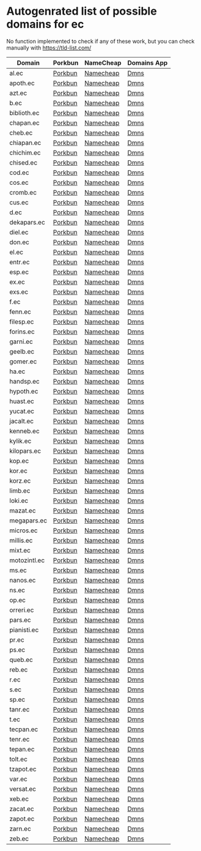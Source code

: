 # Autogenrated list of possible domains for ec

No function implemented to check if any of these work, but you can check manually with https://tld-list.com/

| Domain | Porkbun | NameCheap | Domains App |
|---|---|---|---|
| al.ec | [Porkbun](https://porkbun.com/checkout/search?prb=e814663da1&tlds=&idnLanguage=&search=search&q=al.ec) | [Namecheap](https://www.namecheap.com/domains/registration/results/?domain=al.ec) | [Dmns](https://dmns.app/domains?q=al.ec) |
| apoth.ec | [Porkbun](https://porkbun.com/checkout/search?prb=e814663da1&tlds=&idnLanguage=&search=search&q=apoth.ec) | [Namecheap](https://www.namecheap.com/domains/registration/results/?domain=apoth.ec) | [Dmns](https://dmns.app/domains?q=apoth.ec) |
| azt.ec | [Porkbun](https://porkbun.com/checkout/search?prb=e814663da1&tlds=&idnLanguage=&search=search&q=azt.ec) | [Namecheap](https://www.namecheap.com/domains/registration/results/?domain=azt.ec) | [Dmns](https://dmns.app/domains?q=azt.ec) |
| b.ec | [Porkbun](https://porkbun.com/checkout/search?prb=e814663da1&tlds=&idnLanguage=&search=search&q=b.ec) | [Namecheap](https://www.namecheap.com/domains/registration/results/?domain=b.ec) | [Dmns](https://dmns.app/domains?q=b.ec) |
| biblioth.ec | [Porkbun](https://porkbun.com/checkout/search?prb=e814663da1&tlds=&idnLanguage=&search=search&q=biblioth.ec) | [Namecheap](https://www.namecheap.com/domains/registration/results/?domain=biblioth.ec) | [Dmns](https://dmns.app/domains?q=biblioth.ec) |
| chapan.ec | [Porkbun](https://porkbun.com/checkout/search?prb=e814663da1&tlds=&idnLanguage=&search=search&q=chapan.ec) | [Namecheap](https://www.namecheap.com/domains/registration/results/?domain=chapan.ec) | [Dmns](https://dmns.app/domains?q=chapan.ec) |
| cheb.ec | [Porkbun](https://porkbun.com/checkout/search?prb=e814663da1&tlds=&idnLanguage=&search=search&q=cheb.ec) | [Namecheap](https://www.namecheap.com/domains/registration/results/?domain=cheb.ec) | [Dmns](https://dmns.app/domains?q=cheb.ec) |
| chiapan.ec | [Porkbun](https://porkbun.com/checkout/search?prb=e814663da1&tlds=&idnLanguage=&search=search&q=chiapan.ec) | [Namecheap](https://www.namecheap.com/domains/registration/results/?domain=chiapan.ec) | [Dmns](https://dmns.app/domains?q=chiapan.ec) |
| chichim.ec | [Porkbun](https://porkbun.com/checkout/search?prb=e814663da1&tlds=&idnLanguage=&search=search&q=chichim.ec) | [Namecheap](https://www.namecheap.com/domains/registration/results/?domain=chichim.ec) | [Dmns](https://dmns.app/domains?q=chichim.ec) |
| chised.ec | [Porkbun](https://porkbun.com/checkout/search?prb=e814663da1&tlds=&idnLanguage=&search=search&q=chised.ec) | [Namecheap](https://www.namecheap.com/domains/registration/results/?domain=chised.ec) | [Dmns](https://dmns.app/domains?q=chised.ec) |
| cod.ec | [Porkbun](https://porkbun.com/checkout/search?prb=e814663da1&tlds=&idnLanguage=&search=search&q=cod.ec) | [Namecheap](https://www.namecheap.com/domains/registration/results/?domain=cod.ec) | [Dmns](https://dmns.app/domains?q=cod.ec) |
| cos.ec | [Porkbun](https://porkbun.com/checkout/search?prb=e814663da1&tlds=&idnLanguage=&search=search&q=cos.ec) | [Namecheap](https://www.namecheap.com/domains/registration/results/?domain=cos.ec) | [Dmns](https://dmns.app/domains?q=cos.ec) |
| cromb.ec | [Porkbun](https://porkbun.com/checkout/search?prb=e814663da1&tlds=&idnLanguage=&search=search&q=cromb.ec) | [Namecheap](https://www.namecheap.com/domains/registration/results/?domain=cromb.ec) | [Dmns](https://dmns.app/domains?q=cromb.ec) |
| cus.ec | [Porkbun](https://porkbun.com/checkout/search?prb=e814663da1&tlds=&idnLanguage=&search=search&q=cus.ec) | [Namecheap](https://www.namecheap.com/domains/registration/results/?domain=cus.ec) | [Dmns](https://dmns.app/domains?q=cus.ec) |
| d.ec | [Porkbun](https://porkbun.com/checkout/search?prb=e814663da1&tlds=&idnLanguage=&search=search&q=d.ec) | [Namecheap](https://www.namecheap.com/domains/registration/results/?domain=d.ec) | [Dmns](https://dmns.app/domains?q=d.ec) |
| dekapars.ec | [Porkbun](https://porkbun.com/checkout/search?prb=e814663da1&tlds=&idnLanguage=&search=search&q=dekapars.ec) | [Namecheap](https://www.namecheap.com/domains/registration/results/?domain=dekapars.ec) | [Dmns](https://dmns.app/domains?q=dekapars.ec) |
| diel.ec | [Porkbun](https://porkbun.com/checkout/search?prb=e814663da1&tlds=&idnLanguage=&search=search&q=diel.ec) | [Namecheap](https://www.namecheap.com/domains/registration/results/?domain=diel.ec) | [Dmns](https://dmns.app/domains?q=diel.ec) |
| don.ec | [Porkbun](https://porkbun.com/checkout/search?prb=e814663da1&tlds=&idnLanguage=&search=search&q=don.ec) | [Namecheap](https://www.namecheap.com/domains/registration/results/?domain=don.ec) | [Dmns](https://dmns.app/domains?q=don.ec) |
| el.ec | [Porkbun](https://porkbun.com/checkout/search?prb=e814663da1&tlds=&idnLanguage=&search=search&q=el.ec) | [Namecheap](https://www.namecheap.com/domains/registration/results/?domain=el.ec) | [Dmns](https://dmns.app/domains?q=el.ec) |
| entr.ec | [Porkbun](https://porkbun.com/checkout/search?prb=e814663da1&tlds=&idnLanguage=&search=search&q=entr.ec) | [Namecheap](https://www.namecheap.com/domains/registration/results/?domain=entr.ec) | [Dmns](https://dmns.app/domains?q=entr.ec) |
| esp.ec | [Porkbun](https://porkbun.com/checkout/search?prb=e814663da1&tlds=&idnLanguage=&search=search&q=esp.ec) | [Namecheap](https://www.namecheap.com/domains/registration/results/?domain=esp.ec) | [Dmns](https://dmns.app/domains?q=esp.ec) |
| ex.ec | [Porkbun](https://porkbun.com/checkout/search?prb=e814663da1&tlds=&idnLanguage=&search=search&q=ex.ec) | [Namecheap](https://www.namecheap.com/domains/registration/results/?domain=ex.ec) | [Dmns](https://dmns.app/domains?q=ex.ec) |
| exs.ec | [Porkbun](https://porkbun.com/checkout/search?prb=e814663da1&tlds=&idnLanguage=&search=search&q=exs.ec) | [Namecheap](https://www.namecheap.com/domains/registration/results/?domain=exs.ec) | [Dmns](https://dmns.app/domains?q=exs.ec) |
| f.ec | [Porkbun](https://porkbun.com/checkout/search?prb=e814663da1&tlds=&idnLanguage=&search=search&q=f.ec) | [Namecheap](https://www.namecheap.com/domains/registration/results/?domain=f.ec) | [Dmns](https://dmns.app/domains?q=f.ec) |
| fenn.ec | [Porkbun](https://porkbun.com/checkout/search?prb=e814663da1&tlds=&idnLanguage=&search=search&q=fenn.ec) | [Namecheap](https://www.namecheap.com/domains/registration/results/?domain=fenn.ec) | [Dmns](https://dmns.app/domains?q=fenn.ec) |
| filesp.ec | [Porkbun](https://porkbun.com/checkout/search?prb=e814663da1&tlds=&idnLanguage=&search=search&q=filesp.ec) | [Namecheap](https://www.namecheap.com/domains/registration/results/?domain=filesp.ec) | [Dmns](https://dmns.app/domains?q=filesp.ec) |
| forins.ec | [Porkbun](https://porkbun.com/checkout/search?prb=e814663da1&tlds=&idnLanguage=&search=search&q=forins.ec) | [Namecheap](https://www.namecheap.com/domains/registration/results/?domain=forins.ec) | [Dmns](https://dmns.app/domains?q=forins.ec) |
| garni.ec | [Porkbun](https://porkbun.com/checkout/search?prb=e814663da1&tlds=&idnLanguage=&search=search&q=garni.ec) | [Namecheap](https://www.namecheap.com/domains/registration/results/?domain=garni.ec) | [Dmns](https://dmns.app/domains?q=garni.ec) |
| geelb.ec | [Porkbun](https://porkbun.com/checkout/search?prb=e814663da1&tlds=&idnLanguage=&search=search&q=geelb.ec) | [Namecheap](https://www.namecheap.com/domains/registration/results/?domain=geelb.ec) | [Dmns](https://dmns.app/domains?q=geelb.ec) |
| gomer.ec | [Porkbun](https://porkbun.com/checkout/search?prb=e814663da1&tlds=&idnLanguage=&search=search&q=gomer.ec) | [Namecheap](https://www.namecheap.com/domains/registration/results/?domain=gomer.ec) | [Dmns](https://dmns.app/domains?q=gomer.ec) |
| ha.ec | [Porkbun](https://porkbun.com/checkout/search?prb=e814663da1&tlds=&idnLanguage=&search=search&q=ha.ec) | [Namecheap](https://www.namecheap.com/domains/registration/results/?domain=ha.ec) | [Dmns](https://dmns.app/domains?q=ha.ec) |
| handsp.ec | [Porkbun](https://porkbun.com/checkout/search?prb=e814663da1&tlds=&idnLanguage=&search=search&q=handsp.ec) | [Namecheap](https://www.namecheap.com/domains/registration/results/?domain=handsp.ec) | [Dmns](https://dmns.app/domains?q=handsp.ec) |
| hypoth.ec | [Porkbun](https://porkbun.com/checkout/search?prb=e814663da1&tlds=&idnLanguage=&search=search&q=hypoth.ec) | [Namecheap](https://www.namecheap.com/domains/registration/results/?domain=hypoth.ec) | [Dmns](https://dmns.app/domains?q=hypoth.ec) |
| huast.ec | [Porkbun](https://porkbun.com/checkout/search?prb=e814663da1&tlds=&idnLanguage=&search=search&q=huast.ec) | [Namecheap](https://www.namecheap.com/domains/registration/results/?domain=huast.ec) | [Dmns](https://dmns.app/domains?q=huast.ec) |
| yucat.ec | [Porkbun](https://porkbun.com/checkout/search?prb=e814663da1&tlds=&idnLanguage=&search=search&q=yucat.ec) | [Namecheap](https://www.namecheap.com/domains/registration/results/?domain=yucat.ec) | [Dmns](https://dmns.app/domains?q=yucat.ec) |
| jacalt.ec | [Porkbun](https://porkbun.com/checkout/search?prb=e814663da1&tlds=&idnLanguage=&search=search&q=jacalt.ec) | [Namecheap](https://www.namecheap.com/domains/registration/results/?domain=jacalt.ec) | [Dmns](https://dmns.app/domains?q=jacalt.ec) |
| kenneb.ec | [Porkbun](https://porkbun.com/checkout/search?prb=e814663da1&tlds=&idnLanguage=&search=search&q=kenneb.ec) | [Namecheap](https://www.namecheap.com/domains/registration/results/?domain=kenneb.ec) | [Dmns](https://dmns.app/domains?q=kenneb.ec) |
| kylik.ec | [Porkbun](https://porkbun.com/checkout/search?prb=e814663da1&tlds=&idnLanguage=&search=search&q=kylik.ec) | [Namecheap](https://www.namecheap.com/domains/registration/results/?domain=kylik.ec) | [Dmns](https://dmns.app/domains?q=kylik.ec) |
| kilopars.ec | [Porkbun](https://porkbun.com/checkout/search?prb=e814663da1&tlds=&idnLanguage=&search=search&q=kilopars.ec) | [Namecheap](https://www.namecheap.com/domains/registration/results/?domain=kilopars.ec) | [Dmns](https://dmns.app/domains?q=kilopars.ec) |
| kop.ec | [Porkbun](https://porkbun.com/checkout/search?prb=e814663da1&tlds=&idnLanguage=&search=search&q=kop.ec) | [Namecheap](https://www.namecheap.com/domains/registration/results/?domain=kop.ec) | [Dmns](https://dmns.app/domains?q=kop.ec) |
| kor.ec | [Porkbun](https://porkbun.com/checkout/search?prb=e814663da1&tlds=&idnLanguage=&search=search&q=kor.ec) | [Namecheap](https://www.namecheap.com/domains/registration/results/?domain=kor.ec) | [Dmns](https://dmns.app/domains?q=kor.ec) |
| korz.ec | [Porkbun](https://porkbun.com/checkout/search?prb=e814663da1&tlds=&idnLanguage=&search=search&q=korz.ec) | [Namecheap](https://www.namecheap.com/domains/registration/results/?domain=korz.ec) | [Dmns](https://dmns.app/domains?q=korz.ec) |
| limb.ec | [Porkbun](https://porkbun.com/checkout/search?prb=e814663da1&tlds=&idnLanguage=&search=search&q=limb.ec) | [Namecheap](https://www.namecheap.com/domains/registration/results/?domain=limb.ec) | [Dmns](https://dmns.app/domains?q=limb.ec) |
| loki.ec | [Porkbun](https://porkbun.com/checkout/search?prb=e814663da1&tlds=&idnLanguage=&search=search&q=loki.ec) | [Namecheap](https://www.namecheap.com/domains/registration/results/?domain=loki.ec) | [Dmns](https://dmns.app/domains?q=loki.ec) |
| mazat.ec | [Porkbun](https://porkbun.com/checkout/search?prb=e814663da1&tlds=&idnLanguage=&search=search&q=mazat.ec) | [Namecheap](https://www.namecheap.com/domains/registration/results/?domain=mazat.ec) | [Dmns](https://dmns.app/domains?q=mazat.ec) |
| megapars.ec | [Porkbun](https://porkbun.com/checkout/search?prb=e814663da1&tlds=&idnLanguage=&search=search&q=megapars.ec) | [Namecheap](https://www.namecheap.com/domains/registration/results/?domain=megapars.ec) | [Dmns](https://dmns.app/domains?q=megapars.ec) |
| micros.ec | [Porkbun](https://porkbun.com/checkout/search?prb=e814663da1&tlds=&idnLanguage=&search=search&q=micros.ec) | [Namecheap](https://www.namecheap.com/domains/registration/results/?domain=micros.ec) | [Dmns](https://dmns.app/domains?q=micros.ec) |
| millis.ec | [Porkbun](https://porkbun.com/checkout/search?prb=e814663da1&tlds=&idnLanguage=&search=search&q=millis.ec) | [Namecheap](https://www.namecheap.com/domains/registration/results/?domain=millis.ec) | [Dmns](https://dmns.app/domains?q=millis.ec) |
| mixt.ec | [Porkbun](https://porkbun.com/checkout/search?prb=e814663da1&tlds=&idnLanguage=&search=search&q=mixt.ec) | [Namecheap](https://www.namecheap.com/domains/registration/results/?domain=mixt.ec) | [Dmns](https://dmns.app/domains?q=mixt.ec) |
| motozintl.ec | [Porkbun](https://porkbun.com/checkout/search?prb=e814663da1&tlds=&idnLanguage=&search=search&q=motozintl.ec) | [Namecheap](https://www.namecheap.com/domains/registration/results/?domain=motozintl.ec) | [Dmns](https://dmns.app/domains?q=motozintl.ec) |
| ms.ec | [Porkbun](https://porkbun.com/checkout/search?prb=e814663da1&tlds=&idnLanguage=&search=search&q=ms.ec) | [Namecheap](https://www.namecheap.com/domains/registration/results/?domain=ms.ec) | [Dmns](https://dmns.app/domains?q=ms.ec) |
| nanos.ec | [Porkbun](https://porkbun.com/checkout/search?prb=e814663da1&tlds=&idnLanguage=&search=search&q=nanos.ec) | [Namecheap](https://www.namecheap.com/domains/registration/results/?domain=nanos.ec) | [Dmns](https://dmns.app/domains?q=nanos.ec) |
| ns.ec | [Porkbun](https://porkbun.com/checkout/search?prb=e814663da1&tlds=&idnLanguage=&search=search&q=ns.ec) | [Namecheap](https://www.namecheap.com/domains/registration/results/?domain=ns.ec) | [Dmns](https://dmns.app/domains?q=ns.ec) |
| op.ec | [Porkbun](https://porkbun.com/checkout/search?prb=e814663da1&tlds=&idnLanguage=&search=search&q=op.ec) | [Namecheap](https://www.namecheap.com/domains/registration/results/?domain=op.ec) | [Dmns](https://dmns.app/domains?q=op.ec) |
| orreri.ec | [Porkbun](https://porkbun.com/checkout/search?prb=e814663da1&tlds=&idnLanguage=&search=search&q=orreri.ec) | [Namecheap](https://www.namecheap.com/domains/registration/results/?domain=orreri.ec) | [Dmns](https://dmns.app/domains?q=orreri.ec) |
| pars.ec | [Porkbun](https://porkbun.com/checkout/search?prb=e814663da1&tlds=&idnLanguage=&search=search&q=pars.ec) | [Namecheap](https://www.namecheap.com/domains/registration/results/?domain=pars.ec) | [Dmns](https://dmns.app/domains?q=pars.ec) |
| pianisti.ec | [Porkbun](https://porkbun.com/checkout/search?prb=e814663da1&tlds=&idnLanguage=&search=search&q=pianisti.ec) | [Namecheap](https://www.namecheap.com/domains/registration/results/?domain=pianisti.ec) | [Dmns](https://dmns.app/domains?q=pianisti.ec) |
| pr.ec | [Porkbun](https://porkbun.com/checkout/search?prb=e814663da1&tlds=&idnLanguage=&search=search&q=pr.ec) | [Namecheap](https://www.namecheap.com/domains/registration/results/?domain=pr.ec) | [Dmns](https://dmns.app/domains?q=pr.ec) |
| ps.ec | [Porkbun](https://porkbun.com/checkout/search?prb=e814663da1&tlds=&idnLanguage=&search=search&q=ps.ec) | [Namecheap](https://www.namecheap.com/domains/registration/results/?domain=ps.ec) | [Dmns](https://dmns.app/domains?q=ps.ec) |
| queb.ec | [Porkbun](https://porkbun.com/checkout/search?prb=e814663da1&tlds=&idnLanguage=&search=search&q=queb.ec) | [Namecheap](https://www.namecheap.com/domains/registration/results/?domain=queb.ec) | [Dmns](https://dmns.app/domains?q=queb.ec) |
| reb.ec | [Porkbun](https://porkbun.com/checkout/search?prb=e814663da1&tlds=&idnLanguage=&search=search&q=reb.ec) | [Namecheap](https://www.namecheap.com/domains/registration/results/?domain=reb.ec) | [Dmns](https://dmns.app/domains?q=reb.ec) |
| r.ec | [Porkbun](https://porkbun.com/checkout/search?prb=e814663da1&tlds=&idnLanguage=&search=search&q=r.ec) | [Namecheap](https://www.namecheap.com/domains/registration/results/?domain=r.ec) | [Dmns](https://dmns.app/domains?q=r.ec) |
| s.ec | [Porkbun](https://porkbun.com/checkout/search?prb=e814663da1&tlds=&idnLanguage=&search=search&q=s.ec) | [Namecheap](https://www.namecheap.com/domains/registration/results/?domain=s.ec) | [Dmns](https://dmns.app/domains?q=s.ec) |
| sp.ec | [Porkbun](https://porkbun.com/checkout/search?prb=e814663da1&tlds=&idnLanguage=&search=search&q=sp.ec) | [Namecheap](https://www.namecheap.com/domains/registration/results/?domain=sp.ec) | [Dmns](https://dmns.app/domains?q=sp.ec) |
| tanr.ec | [Porkbun](https://porkbun.com/checkout/search?prb=e814663da1&tlds=&idnLanguage=&search=search&q=tanr.ec) | [Namecheap](https://www.namecheap.com/domains/registration/results/?domain=tanr.ec) | [Dmns](https://dmns.app/domains?q=tanr.ec) |
| t.ec | [Porkbun](https://porkbun.com/checkout/search?prb=e814663da1&tlds=&idnLanguage=&search=search&q=t.ec) | [Namecheap](https://www.namecheap.com/domains/registration/results/?domain=t.ec) | [Dmns](https://dmns.app/domains?q=t.ec) |
| tecpan.ec | [Porkbun](https://porkbun.com/checkout/search?prb=e814663da1&tlds=&idnLanguage=&search=search&q=tecpan.ec) | [Namecheap](https://www.namecheap.com/domains/registration/results/?domain=tecpan.ec) | [Dmns](https://dmns.app/domains?q=tecpan.ec) |
| tenr.ec | [Porkbun](https://porkbun.com/checkout/search?prb=e814663da1&tlds=&idnLanguage=&search=search&q=tenr.ec) | [Namecheap](https://www.namecheap.com/domains/registration/results/?domain=tenr.ec) | [Dmns](https://dmns.app/domains?q=tenr.ec) |
| tepan.ec | [Porkbun](https://porkbun.com/checkout/search?prb=e814663da1&tlds=&idnLanguage=&search=search&q=tepan.ec) | [Namecheap](https://www.namecheap.com/domains/registration/results/?domain=tepan.ec) | [Dmns](https://dmns.app/domains?q=tepan.ec) |
| tolt.ec | [Porkbun](https://porkbun.com/checkout/search?prb=e814663da1&tlds=&idnLanguage=&search=search&q=tolt.ec) | [Namecheap](https://www.namecheap.com/domains/registration/results/?domain=tolt.ec) | [Dmns](https://dmns.app/domains?q=tolt.ec) |
| tzapot.ec | [Porkbun](https://porkbun.com/checkout/search?prb=e814663da1&tlds=&idnLanguage=&search=search&q=tzapot.ec) | [Namecheap](https://www.namecheap.com/domains/registration/results/?domain=tzapot.ec) | [Dmns](https://dmns.app/domains?q=tzapot.ec) |
| var.ec | [Porkbun](https://porkbun.com/checkout/search?prb=e814663da1&tlds=&idnLanguage=&search=search&q=var.ec) | [Namecheap](https://www.namecheap.com/domains/registration/results/?domain=var.ec) | [Dmns](https://dmns.app/domains?q=var.ec) |
| versat.ec | [Porkbun](https://porkbun.com/checkout/search?prb=e814663da1&tlds=&idnLanguage=&search=search&q=versat.ec) | [Namecheap](https://www.namecheap.com/domains/registration/results/?domain=versat.ec) | [Dmns](https://dmns.app/domains?q=versat.ec) |
| xeb.ec | [Porkbun](https://porkbun.com/checkout/search?prb=e814663da1&tlds=&idnLanguage=&search=search&q=xeb.ec) | [Namecheap](https://www.namecheap.com/domains/registration/results/?domain=xeb.ec) | [Dmns](https://dmns.app/domains?q=xeb.ec) |
| zacat.ec | [Porkbun](https://porkbun.com/checkout/search?prb=e814663da1&tlds=&idnLanguage=&search=search&q=zacat.ec) | [Namecheap](https://www.namecheap.com/domains/registration/results/?domain=zacat.ec) | [Dmns](https://dmns.app/domains?q=zacat.ec) |
| zapot.ec | [Porkbun](https://porkbun.com/checkout/search?prb=e814663da1&tlds=&idnLanguage=&search=search&q=zapot.ec) | [Namecheap](https://www.namecheap.com/domains/registration/results/?domain=zapot.ec) | [Dmns](https://dmns.app/domains?q=zapot.ec) |
| zarn.ec | [Porkbun](https://porkbun.com/checkout/search?prb=e814663da1&tlds=&idnLanguage=&search=search&q=zarn.ec) | [Namecheap](https://www.namecheap.com/domains/registration/results/?domain=zarn.ec) | [Dmns](https://dmns.app/domains?q=zarn.ec) |
| zeb.ec | [Porkbun](https://porkbun.com/checkout/search?prb=e814663da1&tlds=&idnLanguage=&search=search&q=zeb.ec) | [Namecheap](https://www.namecheap.com/domains/registration/results/?domain=zeb.ec) | [Dmns](https://dmns.app/domains?q=zeb.ec) |
